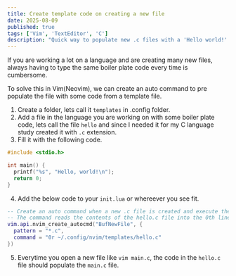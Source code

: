 ```yaml
---
title: Create template code on creating a new file
date: 2025-08-09
published: true
tags: ['Vim', 'TextEditor', 'C']
description: "Quick way to populate new .c files with a 'Hello world!' program."
---
```


If you are working a lot on a language and are creating many new files, always
having to type the same boiler plate code every time is cumbersome.

To solve this in Vim(Neovim), we can create an auto command to pre populate the file
with some code from a template file.

1. Create a folder, lets call it `templates` in .config folder.
2. Add a file in the language you are working on with some boiler plate code,
   lets call the file `hello` and since I needed it for my C language study
created it with `.c` extension.
3. Fill it with the following code.
```c
#include <stdio.h>

int main() {
  printf("%s", "Hello, world!\n");
  return 0;
}
```
4. Add the below code to your `init.lua` or whereever you see fit.
```lua
-- Create an auto command when a new .c file is created and execute the command.
-- The command reads the contents of the hello.c file into the 0th line
vim.api.nvim_create_autocmd("BufNewFile", {
  pattern = "*.c",
  command = "0r ~/.config/nvim/templates/hello.c"
})
```
5. Everytime you open a new file like `vim main.c`, the code in the `hello.c`
   file should populate the `main.c` file.


